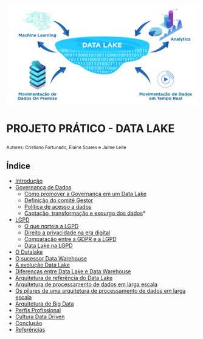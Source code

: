 

<p align="center">
  <img src="Data-Lake-1024x541.png" >
</p>

# PROJETO PRÁTICO - DATA LAKE
<sub>Autores: Cristiano Fortunado, Elaine Soares e Jaime Leite</sub>


## Índice

* [Introdução](#introdução)
* [Governança de Dados](#)
  * [Como promover a Governança em um Data Lake](#)
  * [Definição do comitê Gestor](#)
  * [Política de acesso a dados](#)
  * [Captação, transformação e expurgo dos dados](#)* 
* [LGPD](#)
  * [O que norteia a LGPD](#)
  * [Direito a privacidade na era digital](#)
  * [Comparação entre a GDPR e a LGPD](#)
  * [Data Lake na LGPD](#)
 * [O Datalake](#)
  * [O sucessor Data Warehouse](#)
  * [A evolução Data Lake](#)
  * [Diferenças entre Data Lake e Data Warehouse](#)
  * [Arquitetura de referência do Data Lake](#)
  * [Arquitetura de processamento de dados em larga escala](#)
  * [Os pilares de uma arquitetura de processamento de dados em larga escala](#)
  * [Arquitetura de Big Data](#)
  * [Perfis Profissional](#)
  * [Cultura Data Driven](#)
* [Conclusão](#)
* [Referências](#)
